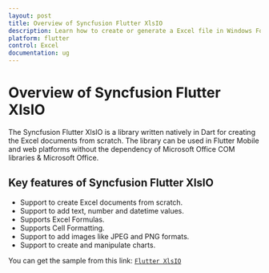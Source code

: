 ```yaml
---
layout: post
title: Overview of Syncfusion Flutter XlsIO
description: Learn how to create or generate a Excel file in Windows Forms with easy steps using Syncfusion .NET XlsIO library.
platform: flutter
control: Excel
documentation: ug
---
```


# Overview of Syncfusion Flutter XlsIO

The Syncfusion Flutter XlsIO is a library written natively in Dart for creating the Excel documents from scratch. The library can be used in Flutter Mobile and web platforms without the dependency of Microsoft Office COM libraries & Microsoft Office.

## Key features of Syncfusion Flutter XlsIO

* Support to create Excel documents from scratch.
* Support to add text, number and datetime values.
* Supports Excel Formulas.
* Supports Cell Formatting.
* Support to add images like JPEG and PNG formats.
* Support to create and manipulate charts.

You can get the sample from this link: [`Flutter XlsIO`](https://github.com/syncfusion/flutter-examples)